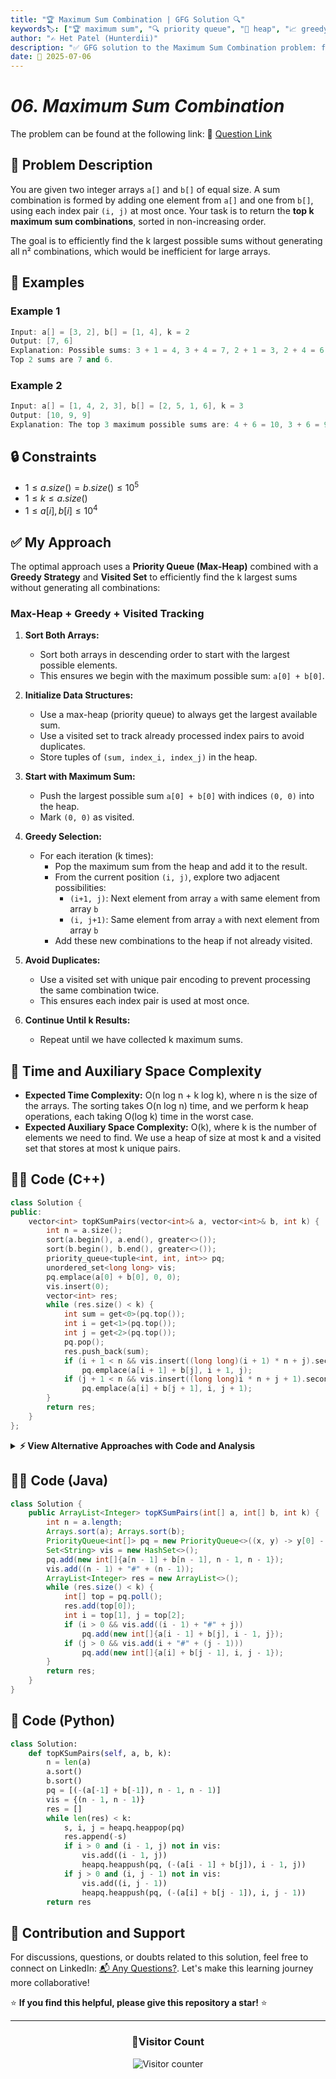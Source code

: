 ```yaml
---
title: "🏆 Maximum Sum Combination | GFG Solution 🔍"
keywords🏷️: ["🏆 maximum sum", "🔍 priority queue", "📍 heap", "📈 greedy", "📘 GFG", "🏁 competitive programming", "📚 DSA"]
author: "✍️ Het Patel (Hunterdii)"
description: "✅ GFG solution to the Maximum Sum Combination problem: find top k maximum sum pairs from two arrays using priority queue and greedy approach. 🚀"
date: 📅 2025-07-06
---
```


# *06. Maximum Sum Combination*

The problem can be found at the following link: 🔗 [Question Link](https://www.geeksforgeeks.org/problems/maximum-sum-combination/1)

## **🧩 Problem Description**

You are given two integer arrays `a[]` and `b[]` of equal size. A sum combination is formed by adding one element from `a[]` and one from `b[]`, using each index pair `(i, j)` at most once. Your task is to return the **top k maximum sum combinations**, sorted in non-increasing order.

The goal is to efficiently find the k largest possible sums without generating all n² combinations, which would be inefficient for large arrays.

## **📘 Examples**

### Example 1

```cpp
Input: a[] = [3, 2], b[] = [1, 4], k = 2
Output: [7, 6]
Explanation: Possible sums: 3 + 1 = 4, 3 + 4 = 7, 2 + 1 = 3, 2 + 4 = 6
Top 2 sums are 7 and 6.
```

### Example 2

```cpp
Input: a[] = [1, 4, 2, 3], b[] = [2, 5, 1, 6], k = 3
Output: [10, 9, 9]
Explanation: The top 3 maximum possible sums are: 4 + 6 = 10, 3 + 6 = 9, and 4 + 5 = 9
```

## **🔒 Constraints**

* $1 \le a.size() = b.size() \le 10^5$
* $1 \le k \le a.size()$
* $1 \le a[i], b[i] \le 10^4$

## **✅ My Approach**

The optimal approach uses a **Priority Queue (Max-Heap)** combined with a **Greedy Strategy** and **Visited Set** to efficiently find the k largest sums without generating all combinations:

### **Max-Heap + Greedy + Visited Tracking**

1. **Sort Both Arrays:**
   * Sort both arrays in descending order to start with the largest possible elements.
   * This ensures we begin with the maximum possible sum: `a[0] + b[0]`.

2. **Initialize Data Structures:**
   * Use a max-heap (priority queue) to always get the largest available sum.
   * Use a visited set to track already processed index pairs to avoid duplicates.
   * Store tuples of `(sum, index_i, index_j)` in the heap.

3. **Start with Maximum Sum:**
   * Push the largest possible sum `a[0] + b[0]` with indices `(0, 0)` into the heap.
   * Mark `(0, 0)` as visited.

4. **Greedy Selection:**
   * For each iteration (k times):
     * Pop the maximum sum from the heap and add it to the result.
     * From the current position `(i, j)`, explore two adjacent possibilities:
       * `(i+1, j)`: Next element from array `a` with same element from array `b`
       * `(i, j+1)`: Same element from array `a` with next element from array `b`
     * Add these new combinations to the heap if not already visited.

5. **Avoid Duplicates:**
   * Use a visited set with unique pair encoding to prevent processing the same combination twice.
   * This ensures each index pair is used at most once.

6. **Continue Until k Results:**
   * Repeat until we have collected k maximum sums.

## 📝 Time and Auxiliary Space Complexity

* **Expected Time Complexity:** O(n log n + k log k), where n is the size of the arrays. The sorting takes O(n log n) time, and we perform k heap operations, each taking O(log k) time in the worst case.
* **Expected Auxiliary Space Complexity:** O(k), where k is the number of elements we need to find. We use a heap of size at most k and a visited set that stores at most k unique pairs.

## **🧑‍💻 Code (C++)**

```cpp
class Solution {
public:
    vector<int> topKSumPairs(vector<int>& a, vector<int>& b, int k) {
        int n = a.size();
        sort(a.begin(), a.end(), greater<>());
        sort(b.begin(), b.end(), greater<>());
        priority_queue<tuple<int, int, int>> pq;
        unordered_set<long long> vis;
        pq.emplace(a[0] + b[0], 0, 0);
        vis.insert(0);
        vector<int> res;
        while (res.size() < k) {
            int sum = get<0>(pq.top());
            int i = get<1>(pq.top());
            int j = get<2>(pq.top());
            pq.pop();
            res.push_back(sum);
            if (i + 1 < n && vis.insert((long long)(i + 1) * n + j).second)
                pq.emplace(a[i + 1] + b[j], i + 1, j);
            if (j + 1 < n && vis.insert((long long)i * n + j + 1).second)
                pq.emplace(a[i] + b[j + 1], i, j + 1);
        }
        return res;
    }
};
```

<details>
<summary><b>⚡ View Alternative Approaches with Code and Analysis</b></summary>


## 📊 **2️⃣ Optimized Max-Heap with Unordered Set**

### 💡 Algorithm Steps:

1. Use unordered_set instead of set for O(1) lookup
2. Maintain max-heap for largest sums first
3. Track visited pairs efficiently
4. Early termination when k results found

```cpp
class Solution {
public:
    vector<int> topKSumPairs(vector<int>& a, vector<int>& b, int k) {
        int n = a.size();
        sort(a.rbegin(), a.rend());
        sort(b.rbegin(), b.rend());
        priority_queue<pair<int, pair<int, int>>> pq;
        unordered_set<string> vis;
        pq.push({a[0] + b[0], {0, 0}});
        vis.insert("0,0");
        vector<int> res;
        while (res.size() < k && !pq.empty()) {
            auto top = pq.top();
            pq.pop();
            int sum = top.first;
            int i = top.second.first;
            int j = top.second.second;
            res.push_back(sum);
            string key1 = to_string(i + 1) + "," + to_string(j);
            string key2 = to_string(i) + "," + to_string(j + 1);
            if (i + 1 < n && vis.find(key1) == vis.end()) {
                pq.push({a[i + 1] + b[j], {i + 1, j}});
                vis.insert(key1);
            }
            if (j + 1 < n && vis.find(key2) == vis.end()) {
                pq.push({a[i] + b[j + 1], {i, j + 1}});
                vis.insert(key2);
            }
        }
        return res;
    }
};
```

### 📝 **Complexity Analysis:**

* **Time:** ⏱️ O(n log n + k log k)
* **Auxiliary Space:** 💾 O(k) - for heap and set

### ✅ **Why This Approach?**

* Faster lookup with unordered_set
* Efficient string-based key generation
* Better average case performance

## 📊 **3️⃣ Two-Pointer Merge Approach**

### 💡 Algorithm Steps:

1. Sort both arrays in descending order
2. Use merge technique to find k largest sums
3. Maintain multiple pointers for each row
4. Select maximum sum at each step

```cpp
class Solution {
public:
    vector<int> topKSumPairs(vector<int>& a, vector<int>& b, int k) {
        int n = a.size();
        sort(a.rbegin(), a.rend());
        sort(b.rbegin(), b.rend());
        priority_queue<pair<int, int>> pq;
        for (int i = 0; i < n; i++) {
            pq.push({a[i] + b[0], i});
        }
        vector<int> res;
        vector<int> indices(n, 0);
        while (res.size() < k && !pq.empty()) {
            auto top = pq.top();
            pq.pop();
            int sum = top.first;
            int i = top.second;
            res.push_back(sum);
            indices[i]++;
            if (indices[i] < n) {
                pq.push({a[i] + b[indices[i]], i});
            }
        }
        return res;
    }
};
```

### 📝 **Complexity Analysis:**

* **Time:** ⏱️ O(n log n + k log n)
* **Auxiliary Space:** 💾 O(n) - for priority queue and indices

### ✅ **Why This Approach?**

* Efficient for sparse result sets
* Systematic exploration of combinations
* Optimal when k << n²

## 📊 **4️⃣ Coordinate Compression Approach**

### 💡 Algorithm Steps:

1. Use coordinate system for pair tracking
2. Compress indices to single integer keys
3. Maintain heap with compressed coordinates
4. Efficient memory usage for large arrays

```cpp
class Solution {
public:
    vector<int> topKSumPairs(vector<int>& a, vector<int>& b, int k) {
        int n = a.size();
        sort(a.rbegin(), a.rend());
        sort(b.rbegin(), b.rend());
        priority_queue<pair<int, int>> pq;
        unordered_set<int> vis;
        pq.push({a[0] + b[0], 0});
        vis.insert(0);
        vector<int> res;
        while (res.size() < k && !pq.empty()) {
            auto top = pq.top();
            pq.pop();
            int sum = top.first;
            int coord = top.second;
            int i = coord / n;
            int j = coord % n;
            res.push_back(sum);
            if (i + 1 < n && vis.find((i + 1) * n + j) == vis.end()) {
                pq.push({a[i + 1] + b[j], (i + 1) * n + j});
                vis.insert((i + 1) * n + j);
            }
            if (j + 1 < n && vis.find(i * n + (j + 1)) == vis.end()) {
                pq.push({a[i] + b[j + 1], i * n + (j + 1)});
                vis.insert(i * n + (j + 1));
            }
        }
        return res;
    }
};
```

### 📝 **Complexity Analysis:**

* **Time:** ⏱️ O(n log n + k log k)
* **Auxiliary Space:** 💾 O(k) - for heap and set

### ✅ **Why This Approach?**

* Single integer key for coordinates
* Efficient hash operations
* Reduced memory overhead

## 🆚 **🔍 Comparison of Approaches**

| 🚀 **Approach**                    | ⏱️ **Time Complexity** | 💾 **Space Complexity** | ✅ **Pros**                        | ⚠️ **Cons**                           |
| ---------------------------------- | ---------------------- | ----------------------- | --------------------------------- | ------------------------------------- |
| 🔍 **Max-Heap with Set**          | 🟢 O(n log n + k log k)| 🟡 O(k)                 | 🚀 Optimal for small k           | 💾 Set overhead for large k          |
| 🔺 **Unordered Set Optimization** | 🟢 O(n log n + k log k)| 🟡 O(k)                 | 🔧 Faster lookup operations      | 💾 String key generation overhead    |
| ⏰ **Two-Pointer Merge**          | 🟢 O(n log n + k log n)| 🟡 O(n)                 | 🚀 Systematic exploration        | 🔄 Higher space for indices          |
| 📊 **Coordinate Compression**     | 🟢 O(n log n + k log k)| 🟡 O(k)                 | ⚡ Efficient coordinate handling  | 🔧 Coordinate calculation overhead    |

### 🏆 **Best Choice Recommendation**

| 🎯 **Scenario**                                    | 🎖️ **Recommended Approach**          | 🔥 **Performance Rating** |
| -------------------------------------------------- | ------------------------------------- | ------------------------- |
| ⚡ **Small k, large arrays**                          | 🥇 **Max-Heap with Set**             | ★★★★★                     |
| 📊 **Balanced performance**                           | 🥈 **Coordinate Compression**        | ★★★★☆                     |
| 🎯 **Sparse results (k << n²)**                       | 🥉 **Two-Pointer Merge**            | ★★★★☆                     |
| 🚀 **Competitive programming**                        | 🏅 **Max-Heap with Set**             | ★★★★★                     |

</details>

## **🧑‍💻 Code (Java)**

```java
class Solution {
    public ArrayList<Integer> topKSumPairs(int[] a, int[] b, int k) {
        int n = a.length;
        Arrays.sort(a); Arrays.sort(b);
        PriorityQueue<int[]> pq = new PriorityQueue<>((x, y) -> y[0] - x[0]);
        Set<String> vis = new HashSet<>();
        pq.add(new int[]{a[n - 1] + b[n - 1], n - 1, n - 1});
        vis.add((n - 1) + "#" + (n - 1));
        ArrayList<Integer> res = new ArrayList<>();
        while (res.size() < k) {
            int[] top = pq.poll();
            res.add(top[0]);
            int i = top[1], j = top[2];
            if (i > 0 && vis.add((i - 1) + "#" + j))
                pq.add(new int[]{a[i - 1] + b[j], i - 1, j});
            if (j > 0 && vis.add(i + "#" + (j - 1)))
                pq.add(new int[]{a[i] + b[j - 1], i, j - 1});
        }
        return res;
    }
}
```

## **🐍 Code (Python)**

```python
class Solution:
    def topKSumPairs(self, a, b, k):
        n = len(a)
        a.sort()
        b.sort()
        pq = [(-(a[-1] + b[-1]), n - 1, n - 1)]
        vis = {(n - 1, n - 1)}
        res = []
        while len(res) < k:
            s, i, j = heapq.heappop(pq)
            res.append(-s)
            if i > 0 and (i - 1, j) not in vis:
                vis.add((i - 1, j))
                heapq.heappush(pq, (-(a[i - 1] + b[j]), i - 1, j))
            if j > 0 and (i, j - 1) not in vis:
                vis.add((i, j - 1))
                heapq.heappush(pq, (-(a[i] + b[j - 1]), i, j - 1))
        return res
```


## 🧠 Contribution and Support

For discussions, questions, or doubts related to this solution, feel free to connect on LinkedIn: [📬 Any Questions?](https://www.linkedin.com/in/patel-hetkumar-sandipbhai-8b110525a/). Let's make this learning journey more collaborative!

⭐ **If you find this helpful, please give this repository a star!** ⭐

---

<div align="center">
  <h3><b>📍Visitor Count</b></h3>
</div>

<p align="center">
  <img src="https://profile-counter.glitch.me/Hunterdii/count.svg" alt="Visitor counter" />
</p>


